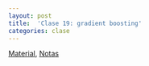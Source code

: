 ```yaml
---
layout: post
title:  'Clase 19: gradient boosting'
categories: clase
---
```


[Material]( https://www.dropbox.com/s/orsfnalysouih4i/clase_19.zip?dl=1), [Notas](https://www.dropbox.com/s/cyclgjg7jsv2pey/Notas_AE_19.pdf?dl=1)